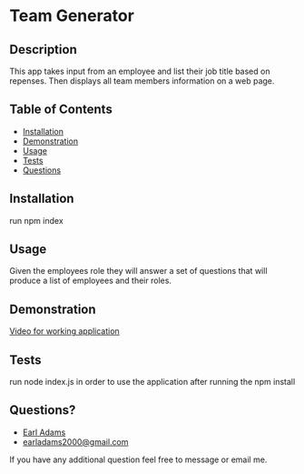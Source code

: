 # Team Generator                
       
## Description
 This app takes input from an employee and list their job title based on repenses. Then displays all team members information on a web page.

## Table of Contents
 * [Installation](#installation)
 * [Demonstration](#demonstration)
 * [Usage](#usage)
 * [Tests](#tests)
 * [Questions](#questions)
        
        
## Installation
run npm index
        
        
## Usage
 Given the employees role they will answer a set of questions that will produce a list of employees and their roles.
   
   
## Demonstration
 [Video for working application](https://drive.google.com/drive/u/0/folders/144vrRno7ThKpFU_rW47kpIbpAueNJKtP)

## Tests
 run node index.js in order to use the application after running the npm install
        
## Questions?
* [Earl Adams](https://github.com/Bballplayer33)
* earladams2000@gmail.com
        
 If you have any additional question feel free to message or email me.
